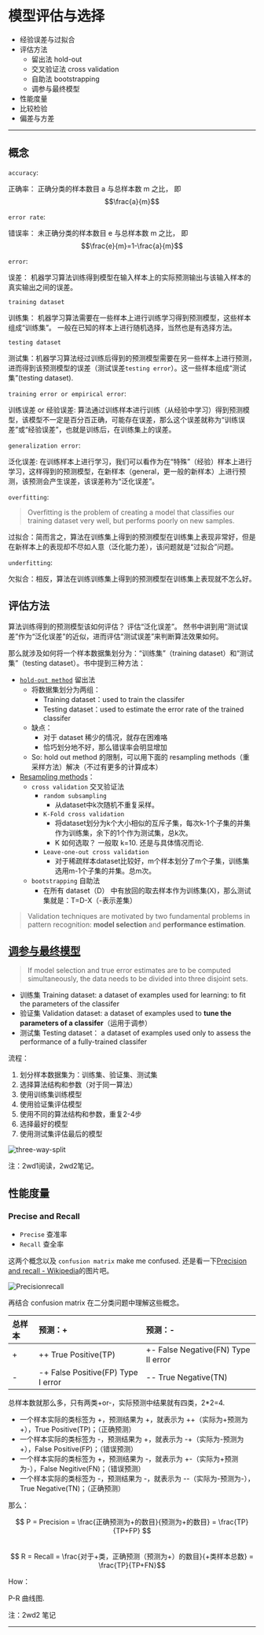# 模型评估与选择

- 经验误差与过拟合
- 评估方法
    - 留出法 hold-out
    - 交叉验证法 cross validation
    - 自助法 bootstrapping
    - 调参与最终模型
- 性能度量
- 比较检验
- 偏差与方差

---

## 概念

`accuracy`:

正确率： 正确分类的样本数目 a 与总样本数 m 之比， 即$$\frac{a}{m}$$

`error rate`:

错误率： 未正确分类的样本数目 e 与总样本数 m 之比， 即$$\frac{e}{m}=1-\frac{a}{m}$$

`error`:

误差： 机器学习算法训练得到模型在输入样本上的实际预测输出与该输入样本的真实输出之间的误差。

`training dataset`

训练集： 机器学习算法需要在一些样本上进行训练学习得到预测模型，这些样本组成“训练集”。 一般在已知的样本上进行随机选择，当然也是有选择方法。

`testing dataset`

测试集：机器学习算法经过训练后得到的预测模型需要在另一些样本上进行预测，进而得到该预测模型的误差（测试误差`testing error`）。这一些样本组成“测试集”(testing dataset).

`training error or empirical error`:

训练误差 or 经验误差: 算法通过训练样本进行训练（从经验中学习）得到预测模型，该模型不一定是百分百正确，可能存在误差，那么这个误差就称为“训练误差”或“经验误差”，也就是训练后，在训练集上的误差。

`generalization error`:

泛化误差: 在训练样本上进行学习，我们可以看作为在“特殊”（经验）样本上进行学习，这样得到的预测模型，在新样本（general，更一般的新样本）上进行预测，该预测会产生误差，该误差称为“泛化误差”。

`overfitting`:

> Overfitting is the problem of creating a model that classifies our training dataset very well, but performs poorly on new samples.

过拟合：简而言之，算法在训练集上得到的预测模型在训练集上表现非常好，但是在新样本上的表现却不尽如人意（泛化能力差），该问题就是“过拟合”问题。

`underfitting`:

欠拟合：相反，算法在训练训练集上得到的预测模型在训练集上表现就不怎么好。

## 评估方法

算法训练得到的预测模型该如何评估？ 评估“泛化误差”。 然书中讲到用“测试误差”作为“泛化误差”的近似，进而评估“测试误差”来判断算法效果如何。

那么就涉及如何将一个样本数据集划分为：“训练集”（training dataset）和“测试集”（testing dataset）。书中提到三种方法：

- [`hold-out method`][1] 留出法
  - 将数据集划分为两组：
    - Training dataset：used to train the classifer
    - Testing dataset：used to estimate the error rate of the trained classifer
  - 缺点：
    - 对于 dataset 稀少的情况，就存在困难咯
    - 恰巧划分地不好，那么错误率会明显增加
  - So: hold out method 的限制，可以用下面的 resampling methods（重采样方法）解决（不过有更多的计算成本）
- [Resampling methods][1]：
  - `cross validation` 交叉验证法
    - `random subsampling`
      - 从dataset中k次随机不重复采样。
    - `K-Fold cross validation`
      - 将dataset划分为k个大小相似的互斥子集，每次k-1个子集的并集作为训练集，余下的1个作为测试集，总k次。
      - K 如何选取？ 一般取 k=10. 还是与具体情况而论.
    - `Leave-one-out cross validation`
      - 对于稀疏样本dataset比较好，m个样本划分了m个子集，训练集选用m-1个子集的并集。总m次。
  - `bootstrapping` 自助法
    - 在所有 dataset（D） 中有放回的取去样本作为训练集(X)，那么测试集就是：T=D-X（-表示差集）

> Validation techniques are motivated by two fundamental problems in pattern recognition: **model selection** and **performance estimation**.

## [调参与最终模型][1]

> If model selection and true error estimates are to be computed simultaneously, the data needs to be divided into three disjoint sets.

- 训练集 Training dataset: a dataset of examples used for learning: to fit the parameters of the classifer
- 验证集 Validation dataset: a dataset of examples used to **tune the parameters of a classifer**（运用于调参）
- 测试集 Testing dataset： a dataset of examples used only to assess the performance of a fully-trained classifer

流程：

1. 划分样本数据集为：训练集、验证集、测试集
2. 选择算法结构和参数（对于同一算法）
3. 使用训练集训练模型
4. 使用验证集评估模型
5. 使用不同的算法结构和参数，重复2-4步
6. 选择最好的模型
7. 使用测试集评估最后的模型

![three-way-split](https://dn-learnml.qbox.me/image/ai/three-way-split.JPG)

注：2wd1阅读，2wd2笔记。

## 性能度量

### Precise and Recall

- `Precise` 查准率
- `Recall` 查全率

这两个概念以及 `confusion matrix` make me confused. 还是看一下[Precision and recall - Wikipedia](https://en.wikipedia.org/wiki/Precision_and_recall)的图片吧。

![Precisionrecall](https://upload.wikimedia.org/wikipedia/commons/thumb/2/26/Precisionrecall.svg/440px-Precisionrecall.svg.png)

再结合 confusion matrix 在二分类问题中理解这些概念。

| 总样本  | 预测：+     | 预测：-|
| :------   | :-----     | :----|
| +         | ++ True Positive(TP) | +- False Negative(FN) Type II error|
| -         | -+ False Positive(FP) Type I error | -- True Negative(TN) |

总样本数就那么多，只有两类+or-，实际预测中结果就有四类，2*2=4.

- 一个样本实际的类标签为 +，预测结果为 +，就表示为 ++（实际为+预测为+），True Positive(TP)；（正确预测）
- 一个样本实际的类标签为 -，预测结果为 +，就表示为 -+（实际为-预测为+），False Positive(FP)；（错误预测）
- 一个样本实际的类标签为 +，预测结果为 -，就表示为 +-（实际为+预测为-），False Negitive(FN)；（错误预测）
- 一个样本实际的类标签为 -，预测结果为 -，就表示为 --（实际为-预测为-），True Negative(TN)；（正确预测）

那么：

$$ P = Precision = \frac{正确预测为+的数目}{预测为+的数目} = \frac{TP}{TP+FP} $$  
$$ R = Recall = \frac{对于+类，正确预测（预测为+）的数目}{+类样本总数} = \frac{TP}{TP+FN}$$  

How：

P-R 曲线图.

注：2wd2 笔记

---

[1]:  http://research.cs.tamu.edu/prism/lectures/iss/iss_l13.pdf
